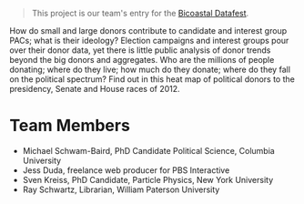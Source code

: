 > This project is our team's entry for the [Bicoastal Datafest](http://www.bicoastaldatafest.com).

How do small and large donors contribute to candidate and interest group PACs; what is their ideology? Election campaigns and interest groups pour over their donor data, yet there is little public analysis of donor trends beyond the big donors and aggregates. Who are the millions of people donating; where do they live; how much do they donate; where do they fall on the political spectrum?  Find out in this heat map of political donors to the presidency, Senate and House races of 2012. 


# Team Members

* Michael Schwam-Baird, PhD Candidate Political Science, Columbia University 
* Jess Duda, freelance web producer for PBS Interactive
* Sven Kreiss, PhD Candidate, Particle Physics, New York University 
* Ray Schwartz, Librarian, William Paterson University
